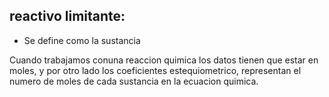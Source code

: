 ## reactivo limitante:
- Se define como la sustancia 

Cuando trabajamos conuna reaccion quimica los datos tienen que estar en moles, 
y por otro lado los coeficientes estequiometrico, representan el numero de moles
de cada sustancia en la ecuacion quimica.
